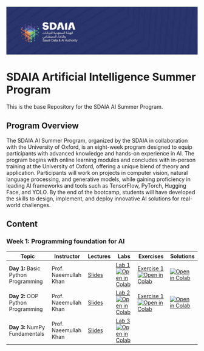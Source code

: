 ![Banner](Logos/sdaia.jpg)

# SDAIA Artificial Intelligence Summer Program

This is the base Repository for the SDAIA AI Summer Program.

## Program Overview

The SDAIA AI Summer Program, organized by the SDAIA in collaboration with the University of Oxford, is an eight-week program designed to equip participants with advanced knowledge and hands-on experience in AI. The program begins with online learning modules and concludes with in-person training at the University of Oxford, offering a unique blend of theory and application. Participants will work on projects in computer vision, natural language processing, and generative models, while gaining proficiency in leading AI frameworks and tools such as TensorFlow, PyTorch, Hugging Face, and YOLO. By the end of the bootcamp, students will have developed the skills to design, implement, and deploy innovative AI solutions for real-world challenges.

## Content
### Week 1: Programming foundation for AI 
| Topic                                            | Instructor            | Lectures                                    | Labs                                                                                                                                                                                                                                   | Exercises                                                                                                                                                                                                                                                       | Solutions                                                                                                                                                                                                                                                       |
| ------------------------------------------------ | --------------------- | ------------------------------------------- | -------------------------------------------------------------------------------------------------------------------------------------------------------------------------------------------------------------------------------------- | --------------------------------------------------------------------------------------------------------------------------------------------------------------------------------------------------------------------------------------------------------------- | --------------------------------------------------------------------------------------------------------------------------------------------------------------------------------------------------------------------------------------------------------------- |  
| **Day 1:** Basic Python Programming | Prof. Naeemullah Khan | [Slides](https://github.com/Hebah-Soleman/SDAIA-AI-Program/blob/main/Pyhton%20Programming%20foundation%20for%20AI%20/Lectures/Day1/Python-Programming.pdf)          | [Lab 1](https://github.com/Hebah-Soleman/SDAIA-AI-Program/blob/main/Pyhton%20Programming%20foundation%20for%20AI%20/Labs/Day1/Intro_To_Python.ipynb) [![Open in Colab](https://colab.research.google.com/assets/colab-badge.svg)](https://drive.google.com/file/d/1vVXOydtumeOHa-SrHKmQTv74-LIkiuH0/view?usp=sharing) |  [Exercise 1](https://github.com/Hebah-Soleman/SDAIA-AI-Program/blob/main/Pyhton%20Programming%20foundation%20for%20AI%20/Exercises/Day1/Day1_Exercises.ipynb) [![Open in Colab](https://colab.research.google.com/assets/colab-badge.svg)](https://drive.google.com/file/d/1B57SFaVppN1sacugqqPfy_I-sSy00SSX/view?usp=sharing) |  [![Open in Colab](https://colab.research.google.com/assets/colab-badge.svg)](https://drive.google.com/file/d/10zMVE7AXq9wvDsWgFMhRgjNhO2n0AGP6/view?usp=sharing) |
| **Day 2:** OOP Python Programming | Prof. Naeemullah Khan | [Slides](https://github.com/Hebah-Soleman/SDAIA-AI-Program/blob/main/Pyhton%20Programming%20foundation%20for%20AI%20/Lectures/Day1/Python-Programming.pdf)          | [Lab 2](https://github.com/Hebah-Soleman/SDAIA-AI-Program/blob/main/Pyhton%20Programming%20foundation%20for%20AI%20/Labs/Day2/Python_OOP.ipynb) [![Open in Colab](https://colab.research.google.com/assets/colab-badge.svg)](https://colab.research.google.com/drive/1NPJCZhh9AKp63TwMc65HvmaLiVY04m7O?usp=sharing) |  [Exercise 1](https://github.com/Hebah-Soleman/SDAIA-AI-Program/blob/main/Pyhton%20Programming%20foundation%20for%20AI%20/Exercises/Day2/Python_OOP_Exercise.ipynb) [![Open in Colab](https://colab.research.google.com/assets/colab-badge.svg)](https://colab.research.google.com/drive/1TroTt3EL5eUOhoHzjLNecNgqL2R9m1Uz?usp=sharing) |  [![Open in Colab](https://colab.research.google.com/assets/colab-badge.svg)](https://colab.research.google.com/drive/1z4h3F1cD0qYRIeo8D7RcfnbRx9G5Wv0t?usp=sharing) | 
| **Day 3:** NumPy Fundamentals | Prof. Naeemullah Khan | [Slides](https://github.com/Hebah-Soleman/SDAIA-AI-Program/blob/main/Pyhton%20Programming%20foundation%20for%20AI%20/Lectures/Day3/NumPy_Fundamentals.pdf)          | [Lab 3](https://github.com/KAUST-Academy/SDAIA-AI-Program/blob/main/Pyhton%20Programming%20foundation%20for%20AI%20/Labs/Day3/Numpy_Fundamentals.ipynb) [![Open in Colab](https://colab.research.google.com/assets/colab-badge.svg)](https://drive.google.com/file/d/1zhzzjJmv_7IAFnE-gi5MiLJA5DR8E5HV/view?usp=sharing) |  
